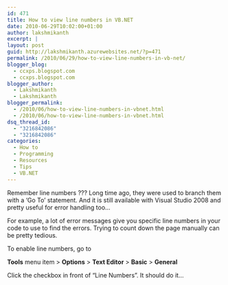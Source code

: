 ```yaml
---
id: 471
title: How to view line numbers in VB.NET
date: 2010-06-29T10:02:00+01:00
author: lakshmikanth
excerpt: |
layout: post
guid: http://lakshmikanth.azurewebsites.net/?p=471
permalink: /2010/06/29/how-to-view-line-numbers-in-vb-net/
blogger_blog:
  - ccxps.blogspot.com
  - ccxps.blogspot.com
blogger_author:
  - Lakshmikanth
  - Lakshmikanth
blogger_permalink:
  - /2010/06/how-to-view-line-numbers-in-vbnet.html
  - /2010/06/how-to-view-line-numbers-in-vbnet.html
dsq_thread_id:
  - "3216842086"
  - "3216842086"
categories:
  - How to
  - Programming
  - Resources
  - Tips
  - VB.NET
---
```

Remember line numbers ??? Long time ago, they were used to branch them with a ‘Go To’ statement. And it is still available with Visual Studio 2008 and pretty useful for error handling too…

For example, a lot of error messages give you specific line numbers in your code to use to find the errors. Trying to count down the page manually can be pretty tedious.

To enable line numbers, go to 

**Tools** menu item > **Options** > **Text Editor** > **Basic** > **General**

Click the checkbox in front of &#8220;Line Numbers&#8221;. It should do it…